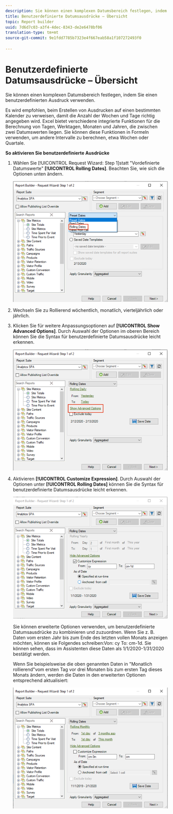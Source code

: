 ```yaml
---
description: Sie können einen komplexen Datumsbereich festlegen, indem Sie einen benutzerdefinierten Ausdruck verwenden.
title: Benutzerdefinierte Datumsausdrücke – Übersicht
topic: Report builder
uuid: 7d6d7c03-a3f4-4dec-8343-de2e6478bf06
translation-type: tm+mt
source-git-commit: 9e1fdd7785b7323e4f667eab58a1f107272493f0

---
```



# Benutzerdefinierte Datumsausdrücke – Übersicht

Sie können einen komplexen Datumsbereich festlegen, indem Sie einen benutzerdefinierten Ausdruck verwenden.

Es wird empfohlen, beim Erstellen von Ausdrucken auf einen bestimmten Kalender zu verweisen, damit die Anzahl der Wochen und Tage richtig angegeben wird. Excel bietet verschiedene integrierte Funktionen für die Berechnung von Tagen, Werktagen, Monaten und Jahren, die zwischen zwei Datumswerten liegen. Sie können diese Funktionen in Formeln verwenden, um andere Intervalle zu berechnen, etwa Wochen oder Quartale.

**So aktivieren Sie benutzerdefinierte Ausdrücke**

1. Wählen Sie [!UICONTROL Request Wizard: Step 1]statt &quot;Vordefinierte Datumswerte&quot; **[!UICONTROL Rolling Dates]**. Beachten Sie, wie sich die Optionen unten ändern.

   ![](assets/rolldates1.png)

1. Wechseln Sie zu Rollierend wöchentlich, monatlich, vierteljährlich oder jährlich.
1. Klicken Sie für weitere Anpassungsoptionen auf **[!UICONTROL Show Advanced Options]**. Durch Auswahl der Optionen im oberen Bereich können Sie die Syntax für benutzerdefinierte Datumsausdrücke leicht erkennen.

   ![](assets/rolldates2.png)

1. Aktivieren **[!UICONTROL Customize Expression]**. Durch Auswahl der Optionen unter **[!UICONTROL Rolling Dates]** können Sie die Syntax für benutzerdefinierte Datumsausdrücke leicht erkennen.

   ![](assets/rolldates5.png)

   Sie können erweiterte Optionen verwenden, um benutzerdefinierte Datumsausdrücke zu kombinieren und zuzuordnen. Wenn Sie z. B. Daten vom ersten Jahr bis zum Ende des letzten vollen Monats anzeigen möchten, können sie Folgendes schreiben:Von: cy To: cm-1d. Sie können sehen, dass im Assistenten diese Daten als 1/1/2020-1/31/2020 bestätigt werden.

   Wenn Sie beispielsweise die oben genannten Daten in &quot;Monatlich rollierend&quot;vom ersten Tag vor drei Monaten bis zum ersten Tag dieses Monats ändern, werden die Daten in den erweiterten Optionen entsprechend aktualisiert:

   ![](assets/rolldates3.png)

